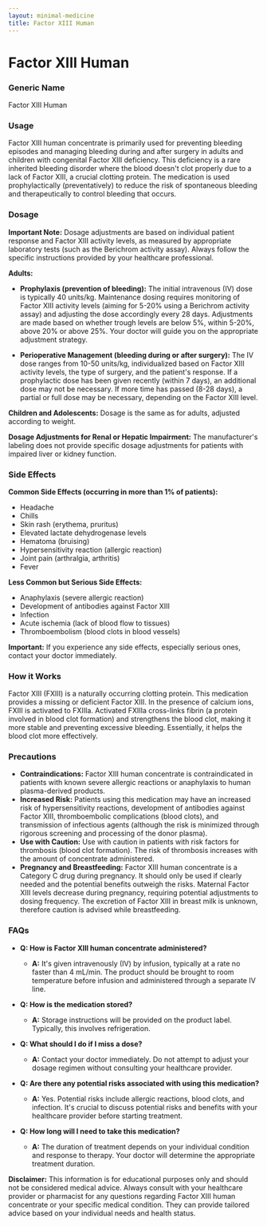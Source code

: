 ```yaml
---
layout: minimal-medicine
title: Factor XIII Human
---
```


# Factor XIII Human
### Generic Name
Factor XIII Human

### Usage
Factor XIII human concentrate is primarily used for preventing bleeding episodes and managing bleeding during and after surgery in adults and children with congenital Factor XIII deficiency.  This deficiency is a rare inherited bleeding disorder where the blood doesn't clot properly due to a lack of Factor XIII, a crucial clotting protein.  The medication is used prophylactically (preventatively) to reduce the risk of spontaneous bleeding and therapeutically to control bleeding that occurs.

### Dosage

**Important Note:** Dosage adjustments are based on individual patient response and Factor XIII activity levels, as measured by appropriate laboratory tests (such as the Berichrom activity assay).  Always follow the specific instructions provided by your healthcare professional.

**Adults:**

* **Prophylaxis (prevention of bleeding):**  The initial intravenous (IV) dose is typically 40 units/kg.  Maintenance dosing requires monitoring of Factor XIII activity levels (aiming for 5-20% using a Berichrom activity assay) and adjusting the dose accordingly every 28 days.  Adjustments are made based on whether trough levels are below 5%, within 5-20%, above 20% or above 25%.  Your doctor will guide you on the appropriate adjustment strategy.

* **Perioperative Management (bleeding during or after surgery):** The IV dose ranges from 10-50 units/kg, individualized based on Factor XIII activity levels, the type of surgery, and the patient's response.  If a prophylactic dose has been given recently (within 7 days), an additional dose may not be necessary.  If more time has passed (8-28 days), a partial or full dose may be necessary, depending on the Factor XIII level.

**Children and Adolescents:** Dosage is the same as for adults, adjusted according to weight.

**Dosage Adjustments for Renal or Hepatic Impairment:** The manufacturer's labeling does not provide specific dosage adjustments for patients with impaired liver or kidney function.

### Side Effects

**Common Side Effects (occurring in more than 1% of patients):**

* Headache
* Chills
* Skin rash (erythema, pruritus)
* Elevated lactate dehydrogenase levels
* Hematoma (bruising)
* Hypersensitivity reaction (allergic reaction)
* Joint pain (arthralgia, arthritis)
* Fever


**Less Common but Serious Side Effects:**

* Anaphylaxis (severe allergic reaction)
* Development of antibodies against Factor XIII
* Infection
* Acute ischemia (lack of blood flow to tissues)
* Thromboembolism (blood clots in blood vessels)


**Important:** If you experience any side effects, especially serious ones, contact your doctor immediately.


### How it Works

Factor XIII (FXIII) is a naturally occurring clotting protein. This medication provides a missing or deficient Factor XIII. In the presence of calcium ions, FXIII is activated to FXIIIa.  Activated FXIIIa cross-links fibrin (a protein involved in blood clot formation) and strengthens the blood clot, making it more stable and preventing excessive bleeding.  Essentially, it helps the blood clot more effectively.


### Precautions

* **Contraindications:** Factor XIII human concentrate is contraindicated in patients with known severe allergic reactions or anaphylaxis to human plasma-derived products.
* **Increased Risk:**  Patients using this medication may have an increased risk of hypersensitivity reactions, development of antibodies against Factor XIII, thromboembolic complications (blood clots), and transmission of infectious agents (although the risk is minimized through rigorous screening and processing of the donor plasma).
* **Use with Caution:** Use with caution in patients with risk factors for thrombosis (blood clot formation).  The risk of thrombosis increases with the amount of concentrate administered.
* **Pregnancy and Breastfeeding:** Factor XIII human concentrate is a Category C drug during pregnancy. It should only be used if clearly needed and the potential benefits outweigh the risks. Maternal Factor XIII levels decrease during pregnancy, requiring potential adjustments to dosing frequency. The excretion of Factor XIII in breast milk is unknown, therefore caution is advised while breastfeeding.

### FAQs

* **Q: How is Factor XIII human concentrate administered?**
    * **A:** It's given intravenously (IV) by infusion, typically at a rate no faster than 4 mL/min.  The product should be brought to room temperature before infusion and administered through a separate IV line.


* **Q: How is the medication stored?**
    * **A:** Storage instructions will be provided on the product label.  Typically, this involves refrigeration.


* **Q: What should I do if I miss a dose?**
    * **A:** Contact your doctor immediately. Do not attempt to adjust your dosage regimen without consulting your healthcare provider.


* **Q: Are there any potential risks associated with using this medication?**
    * **A:** Yes. Potential risks include allergic reactions, blood clots, and infection.  It's crucial to discuss potential risks and benefits with your healthcare provider before starting treatment.


* **Q: How long will I need to take this medication?**
    * **A:** The duration of treatment depends on your individual condition and response to therapy. Your doctor will determine the appropriate treatment duration.

**Disclaimer:** This information is for educational purposes only and should not be considered medical advice.  Always consult with your healthcare provider or pharmacist for any questions regarding Factor XIII human concentrate or your specific medical condition.  They can provide tailored advice based on your individual needs and health status.
